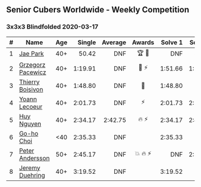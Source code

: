 ## Senior Cubers Worldwide - Weekly Competition
### 3x3x3 Blindfolded 2020-03-17

| # | Name | Age | Single | Average | Awards | Solve 1 | Solve 2 | Solve 3 | Video |
| :--: | -- | :--: | --: | --: | :--: | --: | --: | --: | :-- |
| 1 | [Jae Park](../../persons/jae_park.md) | 40+ | 50.42 | DNF | 🏆 🥇 | DNF | 50.42 | DNF | [Link](https://www.facebook.com/events/616010612582835/permalink/617628172421079/) |
| 2 | [Grzegorz Pacewicz](../../persons/grzegorz_pacewicz.md) | 40+ | 1:19.91 | DNF | 🥈 ⚡ | 1:51.66 | 1:19.91 | DNF | [Link](https://www.facebook.com/events/616010612582835/permalink/620248352159061/) |
| 3 | [Thierry Boisivon](../../persons/thierry_boisivon.md) | 40+ | 1:48.80 | DNF | 🥉 | 1:48.80 | DNF | DNF | [Link](https://www.facebook.com/events/616010612582835/permalink/620334732150423/) |
| 4 | [Yoann Lecoeur](../../persons/yoann_lecoeur.md) | 40+ | 2:01.73 | DNF | ⚡ | 2:01.73 | 2:54.40 | DNF | [Link](https://www.facebook.com/events/616010612582835/permalink/617576952426201/) |
| 5 | [Huy Nguyen](../../persons/huy_nguyen.md) | 40+ | 2:34.17 | 2:42.75 | 🔥 ⚡ | 2:34.17 | 2:49.49 | 2:44.58 | [Link](https://www.facebook.com/events/616010612582835/permalink/618547175662512/) |
| 6 | [Go-ho Choi](../../persons/go_ho_choi.md) | <40 | 2:35.33 | DNF |  | 2:35.33 | DNF | DNF | [Link](https://www.facebook.com/events/616010612582835/permalink/620117415505488/) |
| 7 | [Peter Andersson](../../persons/peter_andersson.md) | 50+ | 2:45.17 | DNF | 💥 🔥 ⚡ | DNF | 2:53.70 | 2:45.17 | [Link](https://www.facebook.com/events/616010612582835/permalink/617557405761489/) |
| 8 | [Jeremy Duehring](../../persons/jeremy_duehring.md) | 40+ | 3:19.52 | DNF |  | 3:19.52 | DNF | DNS | [Link](https://www.facebook.com/events/616010612582835/permalink/620248352159061/) |

<!-- Global site tag (gtag.js) - Google Analytics -->
<script async src="https://www.googletagmanager.com/gtag/js?id=UA-86348435-3"></script>
<script>window.dataLayer = window.dataLayer || []; function gtag() {dataLayer.push(arguments);} gtag('js', new Date()); gtag('config', 'UA-86348435-3');</script>
